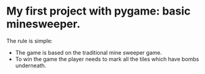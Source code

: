 # My first project with pygame: basic minesweeper.  
  The rule is simple:  
  * The game is based on the traditional mine sweeper game.  
  * To win the game the player needs to mark all the tiles which have bombs underneath.
